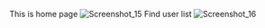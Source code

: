 This is home page
![Screenshot_15](https://user-images.githubusercontent.com/31030260/72666357-8b228c00-3a3b-11ea-979d-aa999294b44c.png)
Find user list 
![Screenshot_16](https://user-images.githubusercontent.com/31030260/72666794-ccb53600-3a3f-11ea-97a1-5e821caaeb4e.png)

